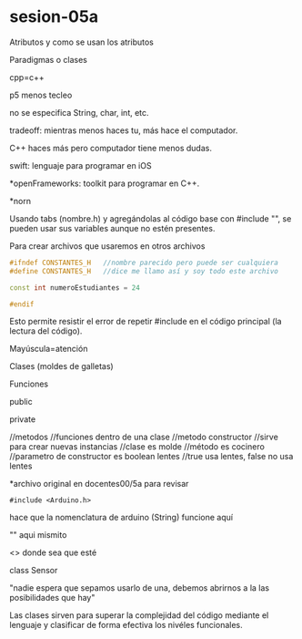 # sesion-05a

Atributos y como se usan los atributos

Paradigmas o clases

cpp=c++

p5 menos tecleo

no se especifica String, char, int, etc.

tradeoff: mientras menos haces tu, más hace el computador.

C++ haces más pero computador tiene menos dudas.

swift: lenguaje para programar en iOS

*openFrameworks: toolkit para programar en C++.

*norn

Usando tabs (nombre.h) y agregándolas al código base con #include "", se pueden usar sus variables aunque no estén presentes.

Para crear archivos que usaremos en otros archivos

```c++
#ifndef CONSTANTES_H   //nombre parecido pero puede ser cualquiera
#define CONSTANTES_H   //dice me llamo así y soy todo este archivo

const int numeroEstudiantes = 24

#endif
```

Esto permite resistir el error de repetir #include en el código principal (la lectura del código).

Mayúscula=atención

Clases (moldes de galletas)

Funciones

public

private

//metodos
  //funciones dentro de una clase
  //metodo constructor
  //sirve para crear nuevas instancias
  //clase es molde
  //método es cocinero
  //parametro de constructor es boolean lentes
  //true usa lentes, false no usa lentes

*archivo original en docentes00/5a para revisar

`#include <Arduino.h>`

hace que la nomenclatura de arduino (String) funcione aquí

"" aqui mismito

<> donde sea que esté

class Sensor

"nadie espera que sepamos usarlo de una, debemos abrirnos a la las posibilidades que hay"

Las clases sirven para superar la complejidad del código mediante el lenguaje y clasificar de forma efectiva los nivéles funcionales.
